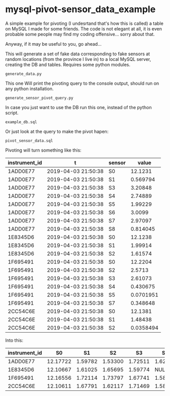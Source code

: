 # mysql-pivot-sensor_data_example

A simple example for pivoting (I undesrtand that's how this is called) a table on MySQL I made for some friends. The code is not elegant at all, it is even probable some people may find my coding offensive... sorry about that.

Anyway, if it may be useful to you, go ahead...

This will generate a set of fake data corresponding to fake sensors at random locations (from the province I live in) to a local MySQL server, creating the DB and tables. Requires some python modules.	

	generate_data.py
	
This one Will print the pivoting query to the console output, should run on any python installation.

	generate_sensor_pivot_query.py

In case you just want to use the DB run this one, instead of the python script.

	example_db.sql

Or just look at the query to make the pivot hapen:

	pivot_sensor_data.sql


Pivoting will turn something like this:

| instrument_id | t                   | sensor | value     |
|---------------|---------------------|--------|-----------|
| 1ADD0E77      | 2019-04-03 21:50:38 | S0     |   12.1231 |
| 1ADD0E77      | 2019-04-03 21:50:38 | S1     |  0.569794 |
| 1ADD0E77      | 2019-04-03 21:50:38 | S3     |   3.20848 |
| 1ADD0E77      | 2019-04-03 21:50:38 | S4     |   2.74889 |
| 1ADD0E77      | 2019-04-03 21:50:38 | S5     |   1.99229 |
| 1ADD0E77      | 2019-04-03 21:50:38 | S6     |    3.0099 |
| 1ADD0E77      | 2019-04-03 21:50:38 | S7     |   2.97097 |
| 1ADD0E77      | 2019-04-03 21:50:38 | S8     |  0.814045 |
| 1E8345D6      | 2019-04-03 21:50:38 | S0     |   12.1238 |
| 1E8345D6      | 2019-04-03 21:50:38 | S1     |   1.99914 |
| 1E8345D6      | 2019-04-03 21:50:38 | S2     |   1.61574 |
| 1F695491      | 2019-04-03 21:50:38 | S0     |   12.2204 |
| 1F695491      | 2019-04-03 21:50:38 | S2     |    2.5713 |
| 1F695491      | 2019-04-03 21:50:38 | S3     |   2.61073 |
| 1F695491      | 2019-04-03 21:50:38 | S4     |  0.430675 |
| 1F695491      | 2019-04-03 21:50:38 | S5     | 0.0701951 |
| 1F695491      | 2019-04-03 21:50:38 | S7     |  0.348648 |
| 2CC54C6E      | 2019-04-03 21:50:38 | S0     |   12.1381 |
| 2CC54C6E      | 2019-04-03 21:50:38 | S1     |   1.48438 |
| 2CC54C6E      | 2019-04-03 21:50:38 | S2     | 0.0358494 |

Into this:

| instrument_id | S0       | S1      | S2      | S3      | S4      | S5      | S6      | S7      | S8      | S9   | S10  |
|---------------|----------|---------|---------|---------|---------|---------|---------|---------|---------|------|------|
| 1ADD0E77      | 12.17722 | 1.59782 | 1.53300 | 1.72511 | 1.62344 | 1.54009 | 1.69964 | 1.56476 | 1.65014 | NULL | NULL |
| 1E8345D6      | 12.10667 | 1.61025 | 1.65695 | 1.59774 |    NULL |    NULL |    NULL |    NULL |    NULL | NULL | NULL |
| 1F695491      | 12.16556 | 1.72114 | 1.73797 | 1.67741 | 1.58760 | 1.56392 | 1.63806 | 1.65236 | 1.60110 | NULL | NULL |
| 2CC54C6E      | 12.10611 | 1.67791 | 1.62117 | 1.71469 | 1.58934 | 1.65959 | 1.69582 |    NULL |    NULL | NULL | NULL |


